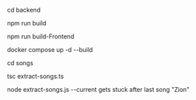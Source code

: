 cd backend

npm run build

npm run build-Frontend

docker compose up -d --build

cd songs

tsc extract-songs.ts

node extract-songs.js
--current gets stuck after last song "Zion"
